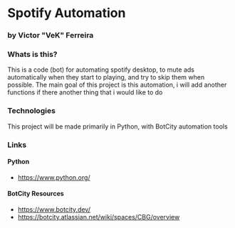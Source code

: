# Spotify Automation
### by Victor "VeK" Ferreira

### Whats is this?
This is a code (bot) for automating spotify desktop, to mute ads automatically when they start to playing, and try to skip them when possible.
The main goal of this project is this automation, i will add another functions if there another thing that i would like to do

### Technologies
This project will be made primarily in Python, with BotCity automation tools

### Links

#### Python
  - https://www.python.org/

#### BotCity Resources
- https://www.botcity.dev/
- https://botcity.atlassian.net/wiki/spaces/CBG/overview
